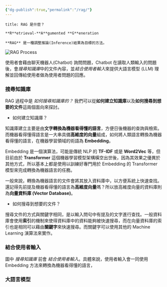 ```yaml
---
{"dg-publish":true,"permalink":"/rag/"}
---
```




```ad-summary
title: RAG 是什麼？

**R**etrieval-**A**gumented **G**eneration

**RAG** 是一種調整推論(Inference)結果為目標的方法。
```

![RAG Process](https://miro.medium.com/v2/resize:fit:720/format:webp/1*33zN9mJugzjcSEcV-PAhig.gif)

使用者會藉由聊天機器人(Chatbot) 詢問問題，Chatbot 在讀取人類輸入的問題後，會*搜尋知識庫*中的文件內容，並*結合使用者輸入*來提供大語言模型 (LLM) 理解並回傳給使用者做為使用者問題的回應。



### 搜尋知識庫 
RAG 過程中是 *如何搜尋知識庫的？* 我們可以從**如何建立知識庫**以及**如何搜尋到想要的文件**這兩個面向來探討。

- 如何建立知識庫？

知識庫建立主要是由**文字轉換為機器看得懂的語言**，方便日後機器的查詢與檢索。而機器看得懂得語言是一大串具備**高維度的向量**組成，如何將人類語言轉換為機器看得懂的語言，在機器學習領域的術語為 **Embedding**。

Embedding 是一個演算法，可能是傳統 NLP 的 **TF-IDF** 或是 **Word2Vec** 等，但目前由於 **Transformer** 這個機器學習模型架構橫空出世後，因為其效果之優異於其他方式，所以基本上都是使用以訓練好專門用於 Embedding 的 Transformer 模型來完成轉換為機器語言的任務。

一般來說，轉換為機器語言的文件會將其放入資料庫中，以方便系統上快速查找。還記得先前提及機器看得懂的語言為**高維度向量**嗎？所以放高維度向量的資料庫則為**向量資料庫 (Vector Database)**。

- 如何搜尋到想要的文件？

搜尋文件的方式與關鍵字相同，是以輸入問句中有提及的文字進行查找。一般資料庫會使用**索引**的機制來使得資料庫中的資料能夠被快速搜尋，而在向量資料庫的索引也是相同可以藉由**關鍵字**來快速搜尋。而關鍵字可以使用其他的 Machine Learning 演算法來實作。



### 結合使用者輸入
圖中 *搜尋知識庫* 前會 *結合使用者輸入*。具體來說，使用者輸入會一同使用 Embedding 方法來轉換為機器看得懂的語言，



### 大語言模型
